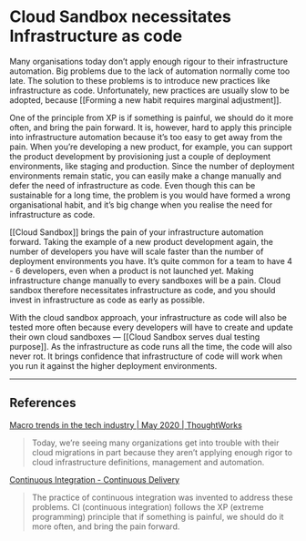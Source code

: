 # Cloud Sandbox necessitates Infrastructure as code
Many organisations today don’t apply enough rigour to their infrastructure automation. Big problems due to the lack of automation normally come too late. The solution to these problems is to introduce new practices like infrastructure as code. Unfortunately, new practices are usually slow to be adopted, because [[Forming a new habit requires marginal adjustment]].

One of the principle from XP is if something is painful, we should do it more often, and bring the pain forward. It is, however, hard to apply this principle into infrastructure automation because it’s too easy to get away from the pain. When you’re developing a new product, for example, you can support the product development by provisioning just a couple of deployment environments, like staging and production. Since the number of deployment environments remain static, you can easily make a change manually and defer the need of infrastructure as code. Even though this can be sustainable for a long time, the problem is you would have formed a wrong organisational habit, and it’s big change when you realise the need for infrastructure as code.

[[Cloud Sandbox]] brings the pain of your infrastructure automation forward. Taking the example of a new product development again, the number of developers you have will scale faster than the number of deployment environments you have. It’s quite common for a team to have 4 - 6 developers, even when a product is not launched yet. Making infrastructure change manually to every sandboxes will be a pain. Cloud sandbox therefore necessitates infrastructure as code, and you should invest in infrastructure as code as early as possible.

With the cloud sandbox approach, your infrastructure as code will also be tested more often because every developers will have to create and update their own cloud sandboxes — [[Cloud Sandbox serves dual testing purpose]]. As the infrastructure as code runs all the time, the code will also never rot. It brings confidence that infrastructure of code will work when you run it against the higher deployment environments.

---
## References
[Macro trends in the tech industry | May 2020 | ThoughtWorks](https://www.thoughtworks.com/insights/blog/macro-trends-tech-industry-may-2020)
> Today, we’re seeing many organizations get into trouble with their cloud migrations in part because they aren’t applying enough rigor to cloud infrastructure definitions, management and automation. 

[Continuous Integration - Continuous Delivery](https://continuousdelivery.com/foundations/continuous-integration/)
> The practice of continuous integration was invented to address these problems. CI (continuous integration) follows the XP (extreme programming) principle that if something is painful, we should do it more often, and bring the pain forward.

<!-- #evergreen #infrastructure #test**** -->

<!-- {BearID:05347D32-1E36-452B-89E6-7EC97846C762-1211-000031C0A9A55371} -->
